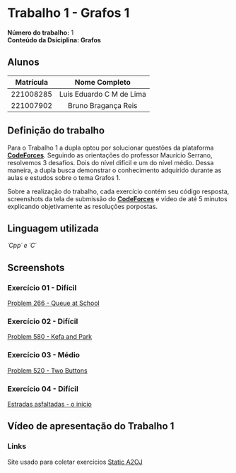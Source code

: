# Trabalho 1 - Grafos 1

**Número do trabalho:** 1 <br>
**Conteúdo da Dsiciplina: Grafos**

## Alunos

| Matrícula |        Nome Completo       |
|:---------:|:-------------:|
| 221008285 | Luis Eduardo C M de Lima |
| 221007902 | Bruno Bragança Reis |

## Definição do trabalho

Para o Trabalho 1 a dupla optou por solucionar questões da plataforma **[CodeForces](https://codeforces.com/)**. Seguindo as orientações do professor Maurício Serrano, resolvemos 3 desafios. Dois do nível difícil e um do nível médio. Dessa maneira, a dupla busca demonstrar o conhecimento adquirido durante as aulas e estudos sobre o tema Grafos 1.

Sobre a realização do trabalho, cada exercício contém seu código resposta, screenshots da tela de submissão do **[CodeForces](https://codeforces.com/)** e vídeo de até 5 minutos explicando objetivamente as resoluções porpostas.

## Linguagem utilizada
*´Cpp´ e ´C´* 

## Screenshots

### Exercício 01 - Difícil
[Problem 266 - Queue at School](https://codeforces.com/problemset/problem/266/B)

### Exercício 02 - Difícil
[Problem 580 - Kefa and Park](https://codeforces.com/problemset/problem/580/C)

### Exercício 03 - Médio
[Problem 520 - Two Buttons](https://codeforces.com/problemset/problem/520/B)

### Exercício 04 - Difícil
[Estradas asfaltadas - o início](https://moj.naquadah.com.br/cgi-bin/questao.sh/moj-problems%23grafo-nucleos-cidades)

<!-- Nao ordenei por dificuldade, seria legal fazermos mais que só 3-->
## Vídeo de apresentação do Trabalho 1


### Links
Site usado para coletar exercícios
[Static A2OJ](https://a2oj.netlify.app/dfs%20&%20bfs%20&%20dijkstra)
